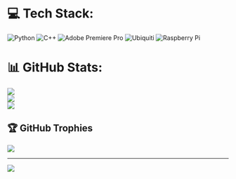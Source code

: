 
# 💻 Tech Stack:
![Python](https://img.shields.io/badge/python-3670A0?style=plastic&logo=python&logoColor=ffdd54) ![C++](https://img.shields.io/badge/c++-%2300599C.svg?style=plastic&logo=c%2B%2B&logoColor=white) ![Adobe Premiere Pro](https://img.shields.io/badge/Adobe%20Premiere%20Pro-9999FF.svg?style=plastic&logo=Adobe%20Premiere%20Pro&logoColor=white) ![Ubiquiti](https://img.shields.io/badge/ubiquiti-%230559C9.svg?style=plastic&logo=ubiquiti&logoColor=white) ![Raspberry Pi](https://img.shields.io/badge/-RaspberryPi-C51A4A?style=plastic&logo=Raspberry-Pi)
# 📊 GitHub Stats:
![](https://github-readme-stats.vercel.app/api?username=kwiatekstas&theme=highcontrast&hide_border=true&include_all_commits=true&count_private=true)<br/>
![](https://github-readme-streak-stats.herokuapp.com/?user=kwiatekstas&theme=highcontrast&hide_border=true)<br/>
![](https://github-readme-stats.vercel.app/api/top-langs/?username=kwiatekstas&theme=highcontrast&hide_border=true&include_all_commits=true&count_private=true&layout=compact)

## 🏆 GitHub Trophies
![](https://github-profile-trophy.vercel.app/?username=kwiatekstas&theme=radical&no-frame=true&no-bg=false&margin-w=4)

---
[![](https://visitcount.itsvg.in/api?id=kwiatekstas&icon=0&color=0)](https://visitcount.itsvg.in)

<!-- Proudly created with GPRM ( https://gprm.itsvg.in ) -->
